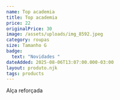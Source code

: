 ```yaml
---
name: Top academia
title: Top academia
price: 22
originalPrice: 30
image: /assets/uploads/img_8592.jpeg
category: roupas
size: Tamanho G
badge:
  text: "Novidades "
dateAdded: 2025-08-06T13:07:00.000-03:00
layout: produto.njk
tags: products
---
```

Alça reforçada
